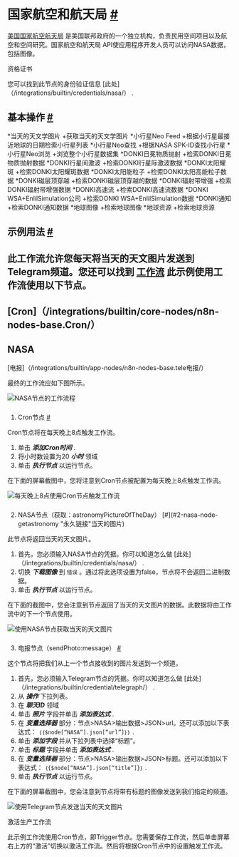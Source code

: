 


 国家航空和航天局
 [#](#nasa "永久链接")
===================================



[美国国家航空航天局](https://nasa.gov/) 
 是美国联邦政府的一个独立机构，负责民用空间项目以及航空和空间研究。国家航空和航天局 API使应用程序开发人员可以访问NASA数据，包括图像。
 




 资格证书
 



 您可以找到此节点的身份验证信息
 [此处]（/integrations/builtin/credentials/nasa/）
 .
 




 基本操作
 [#](#基本操作 "永久链接")
-----------------------------------------------------------


*当天的天文学图片
	+获取当天的天文学图片
*小行星Neo Feed
	+根据小行星最接近地球的日期检索小行星列表
*小行星Neo查找
	+根据NASA SPK-ID查找小行星
*小行星Neo浏览
	+浏览整个小行星数据集
*DONKI日冕物质抛射
	+检索DONKI日冕物质抛射数据
*DONKI行星间激波
	+检索DONKI行星际激波数据
*DONKI太阳耀斑
	+检索DONKI太阳耀斑数据
*DONKI太阳能粒子
	+检索DONKI太阳高能粒子数据
*DONKI磁层顶穿越
	+检索DONKI磁层顶穿越的数据
*DONKI辐射带增强
	+检索DONKI辐射带增强数据
*DONKI高速流
	+检索DONKI高速流数据
*DONKI WSA+EnlilSimulation公司
	+检索DONKI WSA+EnlilSimulation数据
*DONKI通知
	+检索DONKI通知数据
*地球图像
	+检索地球图像
*地球资源
	+检索地球资源



 示例用法
 [#](#示例用法 "永久链接")
-----------------------------------------------------



 此工作流允许您每天将当天的天文图片发送到Telegram频道。您还可以找到
 [工作流](https://n8n.io/workflows/828) 
 此示例使用工作流使用以下节点。
-
 [Cron]（/integrations/builtin/core-nodes/n8n-nodes-base.Cron/）
 -
 NASA
 -
 [电报]（/integrations/builtin/app-nodes/n8n-nodes-base.tele电报/）




 最终的工作流应如下图所示。
 



![NASA节点的工作流程](https://d33wubrfki0l68.cloudfront.net/52dc8a82428ce550928e011384b59f09f56b57a7/95c2a/_images/integrations/builtin/app-nodes/nasa/workflow.png)



### 
 1. Cron节点
 [#](#1-cron-node "永久链接")



 Cron节点将在每天晚上8点触发工作流。
 


1. 单击
 ***添加Cron时间***
 .
2. 将小时数设置为20
 ***小时***
 领域
3. 单击
 ***执行节点***
 以运行节点。



 在下面的屏幕截图中，您将注意到Cron节点被配置为每天晚上8点触发工作流。
 



![每天晚上8点使用Cron节点触发工作流](https://d33wubrfki0l68.cloudfront.net/cad245090dbe3352568557255101560a5451b900/3c0cf/_images/integrations/builtin/app-nodes/nasa/cron_node.png)



### 
 2. NASA节点（获取：astronomyPictureOfTheDay）
 [#](#2-nasa-node-getastronomy "永久链接"当天的图片)



 此节点将返回当天的天文图片。
 


1. 首先，您必须输入NASA节点的凭据。你可以知道怎么做
 [此处]（/integrations/builtin/credentials/nasa/）
 .
2. 切换
 ***下载图像***
 到
 `错误`
 。通过将此选项设置为false，节点将不会返回二进制数据。
3. 单击
 ***执行节点***
 以运行节点。



 在下面的截图中，您会注意到节点返回了当天的天文图片的数据。此数据将由工作流中的下一个节点使用。
 



![使用NASA节点获取当天的天文图片](https://d33wubrfki0l68.cloudfront.net/fc300effa04083f7833047c52662678dfd84cd42/d1a87/_images/integrations/builtin/app-nodes/nasa/nasa_node.png)



### 
 3. 电报节点（sendPhoto:message）
 [#](#3电报-节点敏感照片-消息 "永久链接")



 这个节点将把我们从上一个节点接收到的图片发送到一个频道。
 


1. 首先，您必须输入Telegram节点的凭据。你可以知道怎么做
 [此处]（/integrations/builtin/credential/telegraph/）
 .
2. 从
 ***操作***
 下拉列表。
3. 在
 ***聊天ID***
 领域
4. 单击
 ***照片***
 字段并单击
 ***添加表达式***
 .
5. 在
 ***变量选择器***
 部分：节点>NASA>输出数据>JSON>url。还可以添加以下表达式：
 `｛｛$node[“NASA”].json[“url”]｝｝`
 .
6. 单击
 ***添加字段***
 并从下拉列表中选择“标题”。
7. 单击
 ***标题***
 字段并单击
 ***添加表达式***
 .
8. 在
 ***变量选择器***
 部分：节点>NASA>输出数据>JSON>标题。还可以添加以下表达式：
 `｛{$node[“NASA”].json[“title”]}｝`
 .
9. 单击
 ***执行节点***
 以运行节点。



 在下面的屏幕截图中，您会注意到节点将带有标题的图像发送到我们指定的频道。
 



![使用Telegram节点发送当天的天文图片](https://d33wubrfki0l68.cloudfront.net/45021a9ead9569bf1b1e949e7969694d95a08f81/da4d4/_images/integrations/builtin/app-nodes/nasa/telegram_node.png)





 激活生产工作流
 



 此示例工作流使用Cron节点，即Trigger节点。您需要保存工作流，然后单击屏幕右上方的“激活”切换以激活工作流。然后将根据Cron节点中的设置触发工作流。
 






